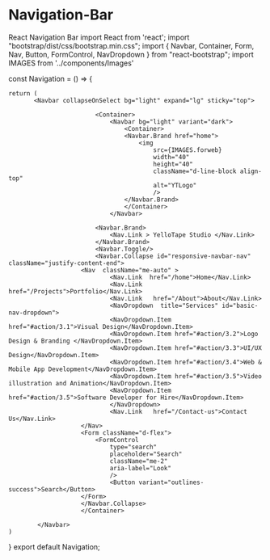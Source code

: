 # Navigation-Bar
React Navigation Bar 
import React from 'react';
import "bootstrap/dist/css/bootstrap.min.css";
import { Navbar, Container, Form, Nav, Button, FormControl, NavDropdown } from "react-bootstrap";
import IMAGES from '../components/Images'




const Navigation = () => { 
    
    return (
           <Navbar collapseOnSelect bg="light" expand="lg" sticky="top">
                        
                            <Container>
                                <Navbar bg="light" variant="dark">
                                    <Container>
                                    <Navbar.Brand href="home">
                                        <img
                                            src={IMAGES.forweb}
                                            width="40"
                                            height="40"
                                            className="d-line-block align-top"
                                            alt="YTLogo"
                                            /> 
                                    </Navbar.Brand>
                                    </Container>
                                </Navbar>

                            <Navbar.Brand>
                                <Nav.Link > YelloTape Studio </Nav.Link>
                            </Navbar.Brand>
                            <Navbar.Toggle/>
                            <Navbar.Collapse id="responsive-navbar-nav" className="justify-content-end">
                        <Nav  className="me-auto" >
                                <Nav.Link  href="/home">Home</Nav.Link>                          
                                <Nav.Link   href="/Projects">Portfolio</Nav.Link>                           
                                <Nav.Link   href="/About">About</Nav.Link>                            
                                <NavDropdown  title="Services" id="basic-nav-dropdown">
                                <NavDropdown.Item href="#action/3.1">Visual Design</NavDropdown.Item>
                                <NavDropdown.Item href="#action/3.2">Logo Design & Branding </NavDropdown.Item>
                                <NavDropdown.Item href="#action/3.3">UI/UX Design</NavDropdown.Item>
                                <NavDropdown.Item href="#action/3.4">Web & Mobile App Development</NavDropdown.Item>
                                <NavDropdown.Item href="#action/3.5">Video illustration and Animation</NavDropdown.Item>
                                <NavDropdown.Item href="#action/3.5">Software Developer for Hire</NavDropdown.Item>
                                </NavDropdown>                           
                                <Nav.Link   href="/Contact-us">Contact Us</Nav.Link>                         
                        </Nav>
                        <Form className="d-flex">
                            <FormControl
                                type="search"
                                placeholder="Search"
                                className="me-2"
                                aria-label="Look"
                                />
                                <Button variant="outlines-success">Search</Button>
                        </Form>
                        </Navbar.Collapse>
                        </Container>
                        
            </Navbar>
    )
    
}
export default Navigation;
